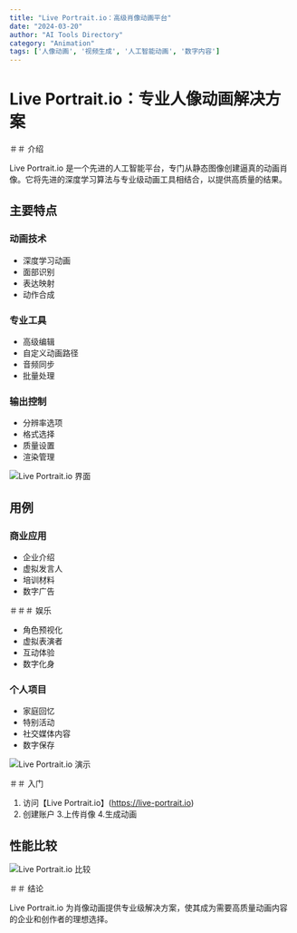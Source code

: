```yaml
---
title: "Live Portrait.io：高级肖像动画平台"
date: "2024-03-20"
author: "AI Tools Directory"
category: "Animation"
tags: ['人像动画', '视频生成', '人工智能动画', '数字内容']
---
```

# Live Portrait.io：专业人像动画解决方案

＃＃ 介绍

Live Portrait.io 是一个先进的人工智能平台，专门从静态图像创建逼真的动画肖像。它将先进的深度学习算法与专业级动画工具相结合，以提供高质量的结果。

## 主要特点

### 动画技术
- 深度学习动画
- 面部识别
- 表达映射
- 动作合成

### 专业工具
- 高级编辑
- 自定义动画路径
- 音频同步
- 批量处理

### 输出控制
- 分辨率选项
- 格式选择
- 质量设置
- 渲染管理

![Live Portrait.io 界面](/imgs/live-portrait-io/interface.jpg)

## 用例

### 商业应用
- 企业介绍
- 虚拟发言人
- 培训材料
- 数字广告

＃＃＃ 娱乐
- 角色预视化
- 虚拟表演者
- 互动体验
- 数字化身

### 个人项目
- 家庭回忆
- 特别活动
- 社交媒体内容
- 数字保存

![Live Portrait.io 演示](/imgs/live-portrait-io/demo.jpg)

＃＃ 入门

1. 访问【Live Portrait.io】(https://live-portrait.io)
2. 创建账户
3.上传肖像
4.生成动画

## 性能比较

![Live Portrait.io 比较](/imgs/live-portrait-io/comparison.jpg)

＃＃ 结论

Live Portrait.io 为肖像动画提供专业级解决方案，使其成为需要高质量动画内容的企业和创作者的理想选择。